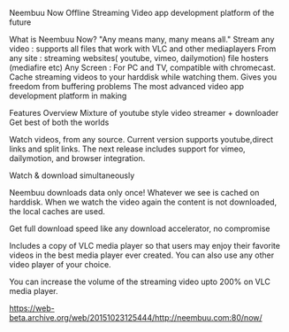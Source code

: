 Neembuu Now
Offline Streaming
Video app development platform of the future

What is Neembuu Now?
"Any means many, many means all."
Stream any video : supports all files that work with VLC and other mediaplayers
From any site : streaming websites( youtube, vimeo, dailymotion) file hosters (mediafire etc)
Any Screen : For PC and TV, compatible with chromecast.
Cache streaming videos to your harddisk while watching them. Gives you freedom from buffering problems
The most advanced video app development platform in making

Features Overview
Mixture of youtube style video streamer + downloader
Get best of both the worlds

Watch videos, from any source.
Current version supports youtube,direct links and split links.
The next release includes support for vimeo, dailymotion, and browser integration.

Watch & download simultaneously

Neembuu downloads data only once! Whatever we see is cached on harddisk. When we watch the video again the content is not downloaded, the local caches are used.

Get full download speed like any download accelerator, no compromise

Includes a copy of VLC media player so that users may enjoy their favorite videos in the best media player ever created.
You can also use any other video player of your choice.

You can increase the volume of the streaming video upto 200% on VLC media player.


https://web-beta.archive.org/web/20151023125444/http://neembuu.com:80/now/
